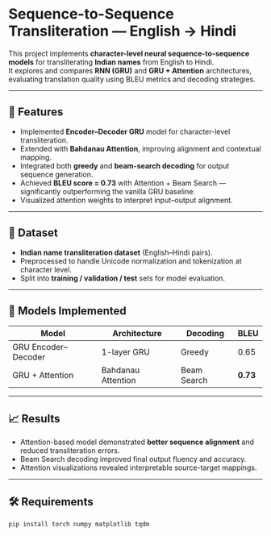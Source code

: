 #  Sequence-to-Sequence Transliteration — English → Hindi

This project implements **character-level neural sequence-to-sequence models** for transliterating **Indian names** from English to Hindi.  
It explores and compares **RNN (GRU)** and **GRU + Attention** architectures, evaluating translation quality using BLEU metrics and decoding strategies.

---

## 🚀 Features
- Implemented **Encoder–Decoder GRU** model for character-level transliteration.  
- Extended with **Bahdanau Attention**, improving alignment and contextual mapping.  
- Integrated both **greedy** and **beam-search decoding** for output sequence generation.  
- Achieved **BLEU score = 0.73** with Attention + Beam Search — significantly outperforming the vanilla GRU baseline.  
- Visualized attention weights to interpret input–output alignment.

---

## 🧩 Dataset
- **Indian name transliteration dataset** (English–Hindi pairs).  
- Preprocessed to handle Unicode normalization and tokenization at character level.  
- Split into **training / validation / test** sets for model evaluation.

---

## 🧠 Models Implemented
| Model | Architecture | Decoding | BLEU |
|--------|---------------|----------|------|
| GRU Encoder–Decoder | 1-layer GRU | Greedy | 0.65 |
| GRU + Attention | Bahdanau Attention | Beam Search | **0.73** |

---

## 📈 Results
- Attention-based model demonstrated **better sequence alignment** and reduced transliteration errors.  
- Beam Search decoding improved final output fluency and accuracy.  
- Attention visualizations revealed interpretable source-target mappings.

---

## 🛠️ Requirements
```bash
pip install torch numpy matplotlib tqdm
